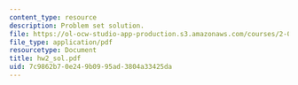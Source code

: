 ```yaml
---
content_type: resource
description: Problem set solution.
file: https://ol-ocw-studio-app-production.s3.amazonaws.com/courses/2-002-mechanics-and-materials-ii-spring-2004/7c9862b70e249b0995ad3804a33425da_hw2_sol.pdf
file_type: application/pdf
resourcetype: Document
title: hw2_sol.pdf
uid: 7c9862b7-0e24-9b09-95ad-3804a33425da
---
```

